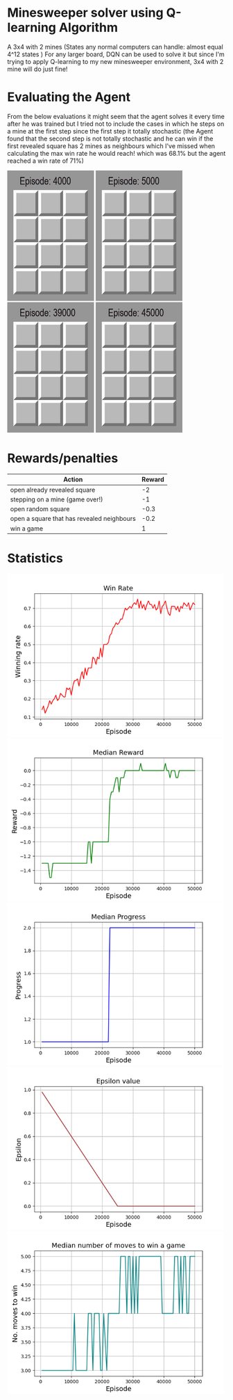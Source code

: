 
# Minesweeper solver using Q-learning Algorithm
  A 3x4 with 2 mines (States any normal computers can handle: almost equal 4^12 states ) 
  For any larger board, DQN can be used to solve it but since I'm trying to apply Q-learning to my new minesweeper environment, 3x4 with 2 mine will do just fine!
  
# Evaluating the Agent
From the below evaluations it might seem that the agent solves it every time after he was trained but I tried not to include the cases in which he steps on a mine at the first step since the first step it totally stochastic (the Agent found that the second step is not totally stochastic and he can win if the first revealed square has 2 mines as neighbours which I've missed when calculating the max win rate he would reach! which was 68.1% but the agent reached a win rate of 71%)

<img src="./footage/gifs/4000.gif" width="200" height="300" />  <img src="./footage/gifs/5000.gif" width="200" height="300" />   <img src="./footage/gifs/39000.gif" width="200" height="300" />   <img src="./footage/gifs/45000.gif" width="200" height="300" /> 

# Rewards/penalties
|Action  | Reward |
|--|--|
|open already revealed square  | -2 |
|stepping on a mine (game over!) | -1 |
|open random square |-0.3  |
|open a square that has revealed neighbours | -0.2 |
|win a game | 1 |

# Statistics
<img src="./data/3x4_2_win_rate.png" width="500" height="375" /><img src="./data/3x4_2_reward.png" width="500" height="375" /> <img src="./data/3x4_2_progress.png" width="500" height="375" /><img src="./data/3x4_2_epsilon.png" width="500" height="375" /><img src="./data/3x4_2_moves.png" width="500" height="375" />  
